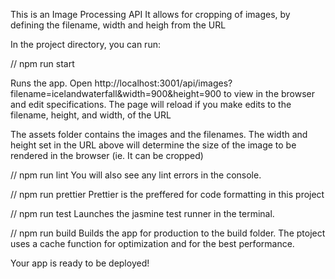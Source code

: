 This is an Image Processing API
It allows for cropping of images, by defining the filename, width and heigh from the URL

In the project directory, you can run:

// npm run start

Runs the app.
Open http://localhost:3001/api/images?filename=icelandwaterfall&width=900&height=900 to view in the browser and edit specifications.
The page will reload if you make edits to the filename, height, and width, of the URL

The assets folder contains the images and the filenames.
The width and height set in the URL above will determine the size of the image to be rendered in the browser (ie. It can be cropped)

// npm run lint
You will also see any lint errors in the console.

// npm run prettier
Prettier is the preffered for code formatting in this project

// npm run test
Launches the jasmine test runner in the terminal.


// npm run build
Builds the app for production to the build folder.
The ptoject uses a cache function for optimization and for the best performance.

Your app is ready to be deployed!
